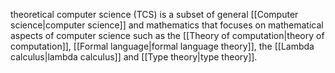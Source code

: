 theoretical computer science (TCS) is a subset of general [[Computer science|computer science]] and mathematics that focuses on mathematical aspects of computer science such as the [[Theory of computation|theory of computation]], [[Formal language|formal language theory]], the [[Lambda calculus|lambda calculus]] and [[Type theory|type theory]].